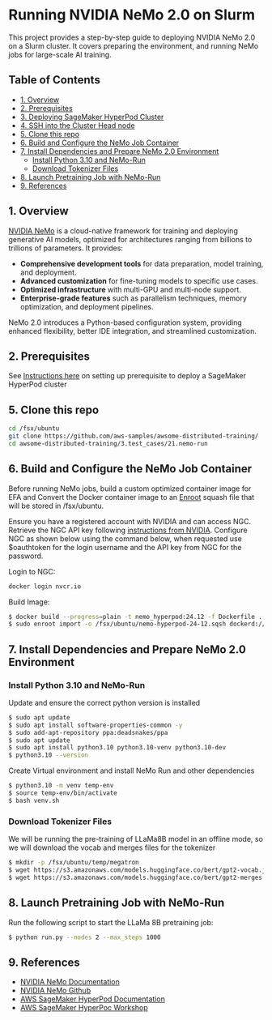 # Running NVIDIA NeMo 2.0 on Slurm

This project provides a step-by-step guide to deploying NVIDIA NeMo 2.0 on a Slurm cluster. It covers preparing the environment, and running NeMo jobs for large-scale AI training.

## Table of Contents

- [1. Overview](#1-overview)
- [2. Prerequisites](#2-prerequisites)
- [3. Deploying SageMaker HyperPod Cluster](#3-deploying-sagemaker-hyperpod-cluster)
- [4. SSH into the Cluster Head node](#4-ssh-into-the-cluster-head-node)
- [5. Clone this repo](#5-clone-this-repo)
- [6. Build and Configure the NeMo Job Container](#6-build-and-configure-the-nemo-job-container)
- [7. Install Dependencies and Prepare NeMo 2.0 Environment](#7-install-dependencies-and-prepare-nemo-20-environment)
  - [Install Python 3.10 and NeMo-Run](#install-python-310-and-nemo-run)
  - [Download Tokenizer Files](#download-tokenizer-files)
- [8. Launch Pretraining Job with NeMo-Run](#8-launch-pretraining-job-with-nemo-run)
- [9. References](#9-references)

## 1. Overview

[NVIDIA NeMo](https://developer.nvidia.com/nemo-framework) is a cloud-native framework for training and deploying generative AI models, optimized for architectures ranging from billions to trillions of parameters. It provides:

- **Comprehensive development tools** for data preparation, model training, and deployment.
- **Advanced customization** for fine-tuning models to specific use cases.
- **Optimized infrastructure** with multi-GPU and multi-node support.
- **Enterprise-grade features** such as parallelism techniques, memory optimization, and deployment pipelines.

NeMo 2.0 introduces a Python-based configuration system, providing enhanced flexibility, better IDE integration, and streamlined customization.

## 2. Prerequisites

See [Instructions here](https://catalog.workshops.aws/sagemaker-hyperpod/en-US/00-setup/02-own-account#in-your-own-account) on setting up prerequisite to deploy a SageMaker HyperPod cluster


## 5. Clone this repo

```bash
cd /fsx/ubuntu
git clone https://github.com/aws-samples/awsome-distributed-training/
cd awsome-distributed-training/3.test_cases/21.nemo-run
```

## 6. Build and Configure the NeMo Job Container

Before running NeMo jobs, build a custom optimized container image for EFA and Convert the Docker container image to an [Enroot](https://github.com/NVIDIA/enroot) squash file that will be stored in /fsx/ubuntu.

Ensure you have a registered account with NVIDIA and can access NGC. Retrieve the NGC API key following [instructions from NVIDIA](https://docs.nvidia.com/ngc/gpu-cloud/ngc-user-guide/index.html#generating-api-key). Configure NGC as shown below using the command below, when requested use $oauthtoken for the login username and the API key from NGC for the password.

Login to NGC:

```bash
docker login nvcr.io
```
Build Image:

```bash
$ docker build --progress=plain -t nemo_hyperpod:24.12 -f Dockerfile .
$ sudo enroot import -o /fsx/ubuntu/nemo-hyperpod-24-12.sqsh dockerd://nemo_hyperpod:24.12
```

## 7. Install Dependencies and Prepare NeMo 2.0 Environment

### Install Python 3.10 and NeMo-Run

Update and ensure the correct python version is installed

```bash
$ sudo apt update
$ sudo apt install software-properties-common -y
$ sudo add-apt-repository ppa:deadsnakes/ppa
$ sudo apt update
$ sudo apt install python3.10 python3.10-venv python3.10-dev
$ python3.10 --version
```

Create Virtual environment and install NeMo Run and other dependencies

```bash
$ python3.10 -m venv temp-env
$ source temp-env/bin/activate
$ bash venv.sh
```

### Download Tokenizer Files

We will be running the pre-training of LLaMa8B model in an offline mode, so we will download the vocab and merges files for the tokenizer

```bash
$ mkdir -p /fsx/ubuntu/temp/megatron
$ wget https://s3.amazonaws.com/models.huggingface.co/bert/gpt2-vocab.json -O /fsx/ubuntu/temp/megatron/megatron-gpt-345m_vocab
$ wget https://s3.amazonaws.com/models.huggingface.co/bert/gpt2-merges.txt -O /fsx/ubuntu/temp/megatron/megatron-gpt-345m_merges
```

## 8. Launch Pretraining Job with NeMo-Run

Run the following script to start the LLaMa 8B pretraining job:

```bash
$ python run.py --nodes 2 --max_steps 1000
```

## 9. References

- [NVIDIA NeMo Documentation](https://docs.nvidia.com/deeplearning/nemo/user-guide/docs/en/stable/index.html)
- [NVIDIA NeMo Github](https://github.com/NVIDIA/NeMo)
- [AWS SageMaker HyperPod Documentation](https://docs.aws.amazon.com/sagemaker/latest/dg/sagemaker-hyperpod.html)
- [AWS SageMaker HyperPoc Workshop](https://catalog.workshops.aws/sagemaker-hyperpod/en-US)

